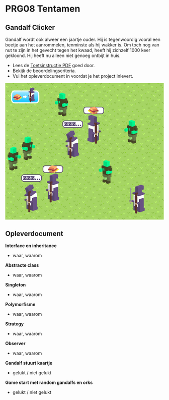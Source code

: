 # PRG08 Tentamen

## Gandalf Clicker

Gandalf wordt ook alweer een jaartje ouder. Hij is tegenwoordig vooral een beetje aan het aanrommelen, tenminste als hij wakker is. Om toch nog van nut te zijn in het gevecht tegen het kwaad, heeft hij zichzelf 1000 keer gekloond. Hij heeft nu alleen niet genoeg ontbijt in huis.

- Lees de [Toetsinstructie PDF](gandalfclicker_2016_2017_instructie.pdf) goed door.
- Bekijk de beoordelingscriteria.
- Vul het opleverdocument in voordat je het project inlevert.

![screenshot](docs/images/screenshot.png "Screenshot")

## Opleverdocument

**Interface en inheritance**
- waar, waarom

**Abstracte class**
- waar, waarom

**Singleton**
- waar, waarom

**Polymorfisme**
- waar, waarom

**Strategy**
- waar, waarom

**Observer**
- waar, waarom

**Gandalf stuurt kaartje**
- gelukt / niet gelukt

**Game start met random gandalfs en orks**
- gelukt / niet gelukt